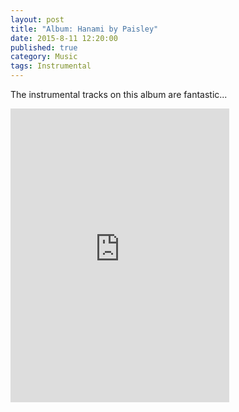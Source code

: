```yaml
---
layout: post
title: "Album: Hanami by Paisley"
date: 2015-8-11 12:20:00
published: true
category: Music
tags: Instrumental
---
```


The instrumental tracks on this album are fantastic...

<iframe class="img-responsive" style="border: 0; width: 350px; height: 470px;" src="https://bandcamp.com/EmbeddedPlayer/album=2411160580/size=large/bgcol=ffffff/linkcol=de270f/tracklist=false/transparent=true/" seamless><a href="http://blvntrecords.bandcamp.com/album/hanami">Hanami by Paisley</a></iframe>
